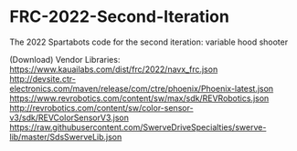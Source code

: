 # FRC-2022-Second-Iteration
The 2022 Spartabots code for the second iteration: variable hood shooter

(Download)
Vendor Libraries:<br/>
https://www.kauailabs.com/dist/frc/2022/navx_frc.json<br/>
http://devsite.ctr-electronics.com/maven/release/com/ctre/phoenix/Phoenix-latest.json<br/>
https://www.revrobotics.com/content/sw/max/sdk/REVRobotics.json<br/>
http://revrobotics.com/content/sw/color-sensor-v3/sdk/REVColorSensorV3.json<br/>
https://raw.githubusercontent.com/SwerveDriveSpecialties/swerve-lib/master/SdsSwerveLib.json<br/>
